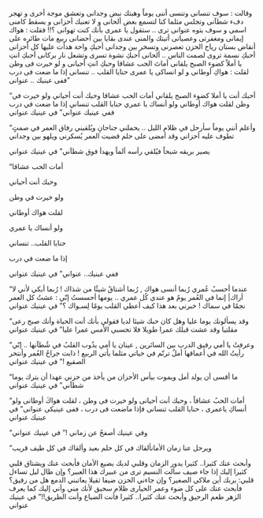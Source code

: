 وقالت : سوف تنسانى
وتنسى أننى يوماً
وهبتك نبض وجدانى
وتعشق موجة أخرى
و تهجر دفء شطآنى
وتجلس مثلما كنا
لتسمع بعض ألحانى
و لا تعنيك أحزانى
و يسقط كامنى اسمى
و سوف يتوه عنوانى
ترى .. ستقول يا عمرى
بأنك كنت تهوانى ؟!!
فقلت : هواك إيمانى
ومغفرتى وعصيانى
أتيتك والمنى عندى
بقايا بين أحضانى
ربيع مات طائره
على أنقاض بستان
رياح الحزن تعصرنى
وتسخر بين وجدانى
أحبكِ واحة هدأت
عليها كل أحزانى
أحبكِ نسمة تروى
لصمت الناس .. ألحانى
أحبكِ نشوة تسرى
وتشعل نار بركانى
أحبكِ انتِ يا أملاً
كضوء الصبح يلقانى
أماتَ الحب عشاقا
وحبكِ انتِ أحيانى
و لو خيرت فى وطن
لقلت : هواكِ أوطانى
و لو انساكى يا عمرى
حنايا القلب .. تنسانى
إذا ما ضعت فى درب
ففى عينيك .. عنوانى”




“أحبك أنت يا أملا
كضوء الصبح يلقاني
أمات الحب عشاقا
وحبك أنت أحياني
ولو خيرت في وطن
لقلت هواك أوطاني
ولو أنساك يا عمري
حنايا القلب تنساني
إذا ما ضعت في درب
ففي عينيك عنواني”
 في عينيك عنواني


“وأعلم أنني يوماً
سأرحل في ظلام الليل .. يحملني جناحانِ
ويُلقيني رفاق العمر في صمتٍ
تطوف عليه أحزاني
وقد أمضى على حلم
قضيت العمر يُسكرني
ويلهو بين وجداني

يصير بريقه شبحاً
فيُلقي رأسه ألماً
ويهدأ فوق شطآني”
 في عينيك عنواني

“أمات الحب عشاقا

وحبك أنت أحياني

ولو خيرت في وطن

لقلت هواك أوطاني

ولو أنساك يا عمري

حنايا القلب.. تنساني

إذا ما ضعت في درب

ففي عينيك.. عنواني”
في عينيك عنواني

“عندما أحسبُ عُمري رُبما أنسى هواك ,
رُبما أشتاقُ شيئًا من شذاك !
رُبما أبكي لأني لا أراك|
إنما في العُمر يومٌ
هو عندي كُل عمري ..
يومها أحسستُ إنّي : عشتُ كل العمر
نجمًا في سماك !
خبرني بعد هذا كيف أعطي القلب يومًا لِسـواك ؟”
في عينيك عنواني


“وقد يسألونك يوما عليا
وهل كان حبك شيئا لديا
فقولي بأنك أنت الحياة
وأنك صبح رعى مقلتيا
وقد عشت قبلك عمرا طويلا
فلا تحسبي الأمس عمرا عليا”
 في عينيك عنواني


“وعرفتُ يا أمي رفيق الدرب بين السائرين ,
عينان يا أمي يذُوب القلبُ في شُطآنها ..
إنّي رأيتُ الله في أعماقها
أملٌ ترنّم في حياتي مثلما يأتي الربيع !
ذابت جراحُ العُمر وأنتحر الصقيع !”
 في عينيك عنواني


“ما أقسى أن يولد أمل
ويموت بيأس الأحزان
من يأخذ من حزني عهدا
أن يترك يوما شطآني”
 في عينيك عنواني


“أمات الحبُ عشاقاً ، وحبك أنت أحيانى
ولو خيرت فى وطن ، لقلت هواكَ أوطانى
ولو أنساكِ ياعمرى ، حنايا القلب تنسانى
فإذا ماضعت فى درب ، ففى عينيكى عنوانى”
 في عينيك عنواني


“وفي عينيك أصفحُ عن زماني !”
 في عينيك عنواني

“ويرحل عنا زمان الأمانألقاك في كل حلم بعيد
وألقاك في كل طيف قريب

وأبحث عنك كثيرا.. كثيرا
يدور الزمان وقلبي لديك
يضيع الأمان فأبحث عنك
ويشتاق قلبي كثيرا إليك
إذا جاء صيف سألت النسيم
ترى من عبيرك هذا العبير؟
وإن طال ليل تساءل قلبي:
بربك أين ملاكي الصغير؟
وإن جاءني الحزن ضيفا ثقيلا
يعاتبني الدمع هل من رفيق؟
فأبحث عنك على كل ضوء
وعمر الحيارى ظلام سحيق
لأنك مني وأني إليك
كما يعرف الزهر طعم الرحيق
وأبحث عنك كثيرا.. كثيرا
فأنت الضياع وأنت الطريق!!”
 في عينيك عنواني
